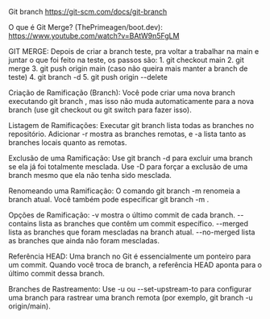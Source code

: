 Git branch https://git-scm.com/docs/git-branch

O que é Git Merge? (ThePrimeagen/boot.dev): https://www.youtube.com/watch?v=BAtW9n5FgLM

GIT MERGE: Depois de criar a branch teste, pra voltar a trabalhar na main e juntar o que foi feito na teste, os passos são: 1. git checkout main 2. git merge 3. git push origin main (caso não queira mais manter a branch de teste) 4. git branch -d 5. git push origin --delete

Criação de Ramificação (Branch): Você pode criar uma nova branch executando git branch , mas isso não muda automaticamente para a nova branch (use git checkout ou git switch para fazer isso).

Listagem de Ramificações: Executar git branch lista todas as branches no repositório. Adicionar -r mostra as branches remotas, e -a lista tanto as branches locais quanto as remotas.

Exclusão de uma Ramificação: Use git branch -d para excluir uma branch se ela já foi totalmente mesclada. Use -D para forçar a exclusão de uma branch mesmo que ela não tenha sido mesclada.

Renomeando uma Ramificação: O comando git branch -m renomeia a branch atual. Você também pode especificar git branch -m .

Opções de Ramificação: -v mostra o último commit de cada branch. --contains lista as branches que contêm um commit específico. --merged lista as branches que foram mescladas na branch atual. --no-merged lista as branches que ainda não foram mescladas.

Referência HEAD: Uma branch no Git é essencialmente um ponteiro para um commit. Quando você troca de branch, a referência HEAD aponta para o último commit dessa branch.

Branches de Rastreamento: Use -u ou --set-upstream-to para configurar uma branch para rastrear uma branch remota (por exemplo, git branch -u origin/main).
